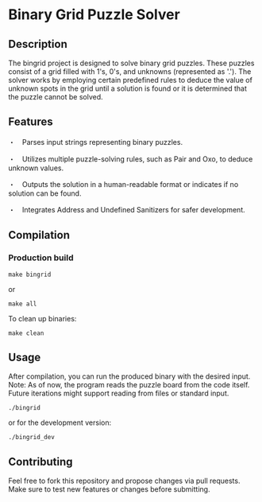# Binary Grid Puzzle Solver 

## Description
The bingrid project is designed to solve binary grid puzzles. These puzzles consist of a grid filled with 1's, 0's, and unknowns (represented as '.'). The solver works by employing certain predefined rules to deduce the value of unknown spots in the grid until a solution is found or it is determined that the puzzle cannot be solved.


## Features
・　Parses input strings representing binary puzzles.

・　Utilizes multiple puzzle-solving rules, such as Pair and Oxo, to deduce unknown values.

・　Outputs the solution in a human-readable format or indicates if no solution can be found.

・　Integrates Address and Undefined Sanitizers for safer development.

## Compilation
### Production build 
```
make bingrid
```
or 
```
make all 
```

To clean up binaries:
```
make clean
```
## Usage
After compilation, you can run the produced binary with the desired input. Note: As of now, the program reads the puzzle board from the code itself. Future iterations might support reading from files or standard input.
```
./bingrid
```
or for the development version:
```
./bingrid_dev
```

## Contributing
Feel free to fork this repository and propose changes via pull requests. Make sure to test new features or changes before submitting.





